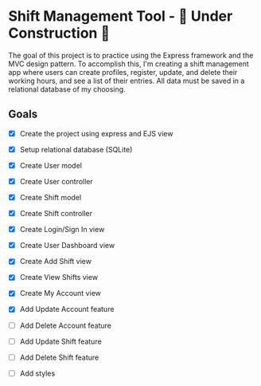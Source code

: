 # Shift Management Tool - 🚧 Under Construction 🚧
The goal of this project is to practice using the Express framework and the MVC design pattern.
To accomplish this, I'm creating a shift management app where users can create profiles,
register, update, and delete their working hours, and see a list of their entries.
All data must be saved in a relational database of my choosing.

## Goals
- [x] Create the project using express and EJS view
- [x] Setup relational database (SQLite)
- [x] Create User model
- [x] Create User controller
- [x] Create Shift model
- [x] Create Shift controller
- [x] Create Login/Sign In view
- [x] Create User Dashboard view
- [x] Create Add Shift view
- [x] Create View Shifts view
- [x] Create My Account view
- [x] Add Update Account feature
- [ ] Add Delete Account feature
- [ ] Add Update Shift feature
- [ ] Add Delete Shift feature
- [ ] Add styles


